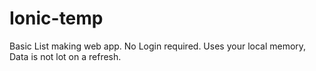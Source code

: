 # Ionic-temp

Basic List making web app. No Login required. Uses your local memory, Data is not lot on a refresh.

